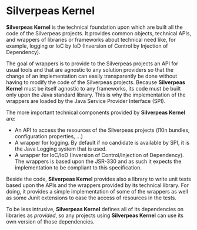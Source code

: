 # Silverpeas Kernel

__Silverpeas Kernel__ is the technical foundation upon which are built all the code of the
Silverpeas projects.
It provides common objects, technical APIs, and wrappers of libraries or frameworks about technical
need like, for example, logging or IoC by IoD (Inversion of Control by Injection of Dependency).

The goal of wrappers is to provide to the Silverpeas projects an API for usual tools and that are
agnostic to any solution providers so that the change of an implementation can easily transparently
be done without having to modify the code of the Silverpeas projects. Because __Silverpeas Kernel__
must be itself agnostic to any frameworks, its code must be built only upon the Java standard
library. This is why the implementation of the wrappers are loaded by the Java Service Provider
Interface (SPI).

The more important technical components provided by __Silverpeas Kernel__ are:

* An API to access the resources of the Silverpeas projects (l10n bundles, configuration
  properties, ...)
* A wrapper for logging. By default if no candidate is available by SPI, it is the Java Logging
  system that is used.
* A wrapper for IoC/IoD (Inversion of Control/Injection of Dependency). The wrappers is based upon
  the JSR-330 and as such it expects the implementation to be compliant to this specification.

Beside the code, __Silverpeas Kernel__ provides also a library to write unit tests based upon the 
APIs and the wrappers provided by its technical library. For doing, it provides a simple 
implementation of some of the wrappers as well as some Junit extensions to ease the access of 
resources in the tests.

To be less intrusive, __Silverpeas Kernel__ defines all of its dependencies on libraries as
_provided_, so any projects using __Silverpeas Kernel__ can use its own version of those 
dependencies.


